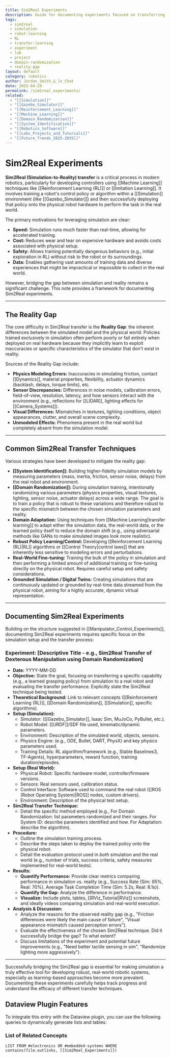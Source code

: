 ```yaml
---
title: Sim2Real Experiments
description: Guide for documenting experiments focused on transferring robot controllers or policies developed in simulation to real-world hardware (Sim2Real).
tags:
  - sim2real
  - simulation
  - robot-learning
  - RL
  - transfer-learning
  - experiment
  - lab
  - project
  - domain-randomization
  - reality-gap
layout: default
category: robotics
author: Jordan_Smith_&_le_Chat
date: 2025-04-29
permalink: /sim2real_experiments/
related:
  - "[[Simulation]]"
  - "[[Gazebo_Simulator]]"
  - "[[Reinforcement_Learning]]"
  - "[[Machine_Learning]]"
  - "[[Domain_Randomization]]"
  - "[[System_Identification]]"
  - "[[Robotics_Software]]"
  - "[[Labs_Projects_and_Tutorials]]"
  - "[[Future_Trends_2025-2035]]"
---
```


# Sim2Real Experiments

**Sim2Real (Simulation-to-Reality) transfer** is a critical process in modern robotics, particularly for developing controllers using [[Machine Learning]] techniques like [[Reinforcement Learning (RL)]] or [[Imitation Learning]]. It involves training a robot's control policy or algorithm within a [[Simulation]] environment (like [[Gazebo_Simulator]]) and then successfully deploying that policy onto the physical robot hardware to perform the task in the real world.

The primary motivations for leveraging simulation are clear:
* **Speed:** Simulation runs much faster than real-time, allowing for accelerated training.
* **Cost:** Reduces wear and tear on expensive hardware and avoids costs associated with physical setup.
* **Safety:** Allows training potentially dangerous behaviors (e.g., initial exploration in RL) without risk to the robot or its surroundings.
* **Data:** Enables gathering vast amounts of training data and diverse experiences that might be impractical or impossible to collect in the real world.

However, bridging the gap between simulation and reality remains a significant challenge. This note provides a framework for documenting Sim2Real experiments.

---

## The Reality Gap

The core difficulty in Sim2Real transfer is the **Reality Gap**: the inherent differences between the simulated model and the physical world. Policies trained exclusively in simulation often perform poorly or fail entirely when deployed on real hardware because they implicitly learn to exploit inaccuracies or specific characteristics of the simulator that don't exist in reality.

Sources of the Reality Gap include:

* **Physics Modeling Errors:** Inaccuracies in simulating friction, contact [[Dynamics]], material properties, flexibility, actuator dynamics (backlash, delays, torque limits), etc.
* **Sensor Discrepancies:** Differences in noise models, calibration errors, field-of-view, resolution, latency, and how sensors interact with the environment (e.g., reflections for [[LIDAR]], lighting effects for [[Camera_Systems]]).
* **Visual Differences:** Mismatches in textures, lighting conditions, object appearances, clutter, and overall scene complexity.
* **Unmodeled Effects:** Phenomena present in the real world but completely absent from the simulation model.

---

## Common Sim2Real Transfer Techniques

Various strategies have been developed to mitigate the reality gap:

* **[[System Identification]]:** Building higher-fidelity simulation models by measuring parameters (mass, inertia, friction, sensor noise, delays) from the real robot and environment.
* **[[Domain Randomization]]:** During simulation training, intentionally randomizing various parameters (physics properties, visual textures, lighting, sensor noise, actuator delays) across a wide range. The goal is to train a policy that is robust to these variations and therefore robust to the specific mismatch between the chosen simulation parameters and reality.
* **Domain Adaptation:** Using techniques from [[Machine Learning|transfer learning]] to adapt either the simulation data, the real-world data, or the learned policy itself to reduce the domain shift (e.g., using adversarial methods like GANs to make simulated images look more realistic).
* **Robust Policy Learning/Control:** Developing [[Reinforcement Learning (RL)|RL]] algorithms or [[Control Theory|control laws]] that are inherently less sensitive to modeling errors and perturbations.
* **Real-World Fine-tuning:** Training the bulk of the policy in simulation and then performing a limited amount of additional training or fine-tuning directly on the physical robot. Requires careful setup and safety considerations.
* **Grounded Simulation / Digital Twins:** Creating simulations that are continuously updated or grounded by real-time data streamed from the physical robot, aiming for a highly accurate, dynamic virtual representation.

---

## Documenting Sim2Real Experiments

Building on the structure suggested in [[Manipulator_Control_Experiments]], documenting Sim2Real experiments requires specific focus on the simulation setup and the transfer process:

### Experiment: [Descriptive Title - e.g., Sim2Real Transfer of Dexterous Manipulation using Domain Randomization]

* **Date:** YYYY-MM-DD
* **Objective:** State the goal, focusing on transferring a specific capability (e.g., a learned grasping policy) from simulation to a real robot and evaluating the transfer performance. Explicitly state the Sim2Real technique being tested.
* **Theoretical Background:** Link to relevant concepts ([[Reinforcement Learning (RL)]], [[Domain Randomization]], [[Simulation]], specific algorithms).
* **Setup (Simulation):**
    * Simulator: ([[Gazebo_Simulator]], Isaac Sim, MuJoCo, PyBullet, etc.).
    * Robot Model: [[URDF]]/SDF file used, kinematic/dynamic parameters.
    * Environment: Description of the simulated world, objects, sensors.
    * Physics Engine: (e.g., ODE, Bullet, DART, PhysX) and key physics parameters used.
    * Training Details: RL algorithm/framework (e.g., Stable Baselines3, TF-Agents), hyperparameters, reward function, training duration/episodes.
* **Setup (Real World):**
    * Physical Robot: Specific hardware model, controller/firmware versions.
    * Sensors: Real sensors used, calibration status.
    * Control Interface: Software used to command the real robot ([[ROS (Robot Operating System)|ROS]] nodes, custom drivers).
    * Environment: Description of the physical test setup.
* **Sim2Real Transfer Technique:**
    * Detail the specific method employed (e.g., For Domain Randomization: list parameters randomized and their ranges. For System ID: describe parameters identified and how. For Adaptation: describe the algorithm).
* **Procedure:**
    * Outline the simulation training process.
    * Describe the steps taken to deploy the trained policy onto the physical robot.
    * Detail the evaluation protocol used in *both* simulation and the real world (e.g., number of trials, success criteria, safety measures implemented for real-world tests).
* **Results:**
    * **Quantify Performance:** Provide clear metrics comparing performance in simulation vs. reality (e.g., Success Rate (Sim: 95%, Real: 70%), Average Task Completion Time (Sim: 5.2s, Real: 8.1s)).
    * **Quantify the Gap:** Analyze the difference in performance.
    * **Visualize:** Include plots, tables, [[RViz_Tutorial|RViz]] screenshots, and ideally videos comparing simulation and real-world execution.
* **Analysis & Discussion:**
    * Analyze the reasons for the observed reality gap (e.g., "Friction differences were likely the main cause of failure", "Visual appearance mismatch caused perception errors").
    * Evaluate the effectiveness of the chosen Sim2Real technique. Did it successfully bridge the gap? To what extent?
    * Discuss limitations of the experiment and potential future improvements (e.g., "Need better tactile sensing in sim", "Randomize lighting more aggressively").

---

Successfully bridging the Sim2Real gap is essential for making simulation a truly effective tool for developing robust, real-world robotic systems, especially as learning-based approaches become more prevalent. Documenting these experiments carefully helps track progress and understand the efficacy of different transfer techniques.


## Dataview Plugin Features

To integrate this entry with the Dataview plugin, you can use the following queries to dynamically generate lists and tables:

### List of Related Concepts

```dataview
LIST FROM #electronics OR #embedded-systems WHERE contains(file.outlinks, [[Sim2Real_Experiments]])